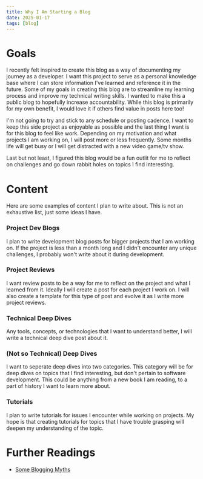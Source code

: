```yaml
---
title: Why I Am Starting a Blog
date: 2025-01-17
tags: [blog]
---
```


# Goals
I recently felt inspired to create this blog as a way of documenting my journey as a developer. I want this project to serve as a personal knowledge base where I can store information I've learned and reference it in the future. Some of my goals in creating this blog are to streamline my learning process and improve my technical writing skills. I wanted to make this a public blog to hopefully increase accountability. While this blog is primarily for my own benefit, I would love it if others find value in posts here too!

I'm not going to try and stick to any schedule or posting cadence. I want to keep this side project as enjoyable as possible and the last thing I want is for this blog to feel like work. Depending on my motivation and what projects I am working on, I will post more or less frequently. Some months life will get busy or I will get distracted with a new video game/tv show.

Last but not least, I figured this blog would be a fun outlit for me to reflect on challenges and go down rabbit holes on topics I find interesting.

# Content
Here are some examples of content I plan to write about. This is not an exhaustive list, just some ideas I have.

### Project Dev Blogs
I plan to write development blog posts for bigger projects that I am working on. If the project is less than a month long and I didn't encounter any unique challenges, I probably won't write about it during development.

### Project Reviews
I want review posts to be a way for me to reflect on the project and what I learned from it. Ideally I will create a post for each project I work on. I will also create a template for this type of post and evolve it as I write more project reviews.

### Technical Deep Dives
Any tools, concepts, or technologies that I want to understand better, I will write a technical deep dive post about it.

### (Not so Technical) Deep Dives
I want to seperate deep dives into two categories. This category will be for deep dives on topics that I find interesting, but don't pertain to software development. This could be anything from a new book I am reading, to a part of history I want to learn more about.

### Tutorials
I plan to write tutorials for issues I encounter while working on projects. My hope is that creating tutorials for topics that I have trouble grasping will deepen my understanding of the topic.

# Further Readings

- [Some Blogging Myths](https://jvns.ca/blog/2023/06/05/some-blogging-myths/)